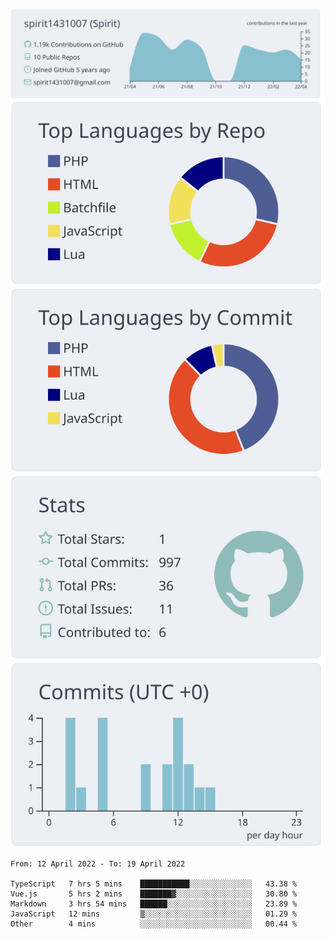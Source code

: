 [![](https://raw.githubusercontent.com/spirit1431007/spirit1431007/master/profile-summary-card-output/nord_bright/0-profile-details.svg)](https://git.io/spiritx)
[![](https://raw.githubusercontent.com/spirit1431007/spirit1431007/master/profile-summary-card-output/nord_bright/1-repos-per-language.svg)](https://git.io/spiritx) [![](https://raw.githubusercontent.com/spirit1431007/spirit1431007/master/profile-summary-card-output/nord_bright/2-most-commit-language.svg)](https://git.io/spiritx)
[![](https://raw.githubusercontent.com/spirit1431007/spirit1431007/master/profile-summary-card-output/nord_bright/3-stats.svg)](https://git.io/spiritx) [![](https://raw.githubusercontent.com/spirit1431007/spirit1431007/master/profile-summary-card-output/nord_bright/4-productive-time.svg)](https://git.io/spiritx)

<!--START_SECTION:waka-->

```text
From: 12 April 2022 - To: 19 April 2022

TypeScript   7 hrs 5 mins    ███████████░░░░░░░░░░░░░░   43.38 %
Vue.js       5 hrs 2 mins    ███████▓░░░░░░░░░░░░░░░░░   30.80 %
Markdown     3 hrs 54 mins   ██████░░░░░░░░░░░░░░░░░░░   23.89 %
JavaScript   12 mins         ▒░░░░░░░░░░░░░░░░░░░░░░░░   01.29 %
Other        4 mins          ░░░░░░░░░░░░░░░░░░░░░░░░░   00.44 %
```

<!--END_SECTION:waka-->
